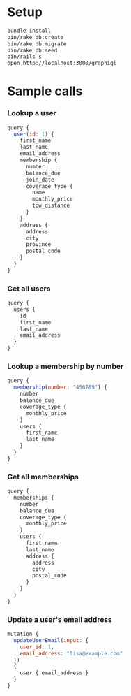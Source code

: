 # Setup

```bash
bundle install
bin/rake db:create
bin/rake db:migrate
bin/rake db:seed
bin/rails s
open http://localhost:3000/graphiql
```

# Sample calls

### Lookup a user
```javascript
query {
  user(id: 1) {
    first_name
    last_name
    email_address
    membership {
      number
      balance_due
      join_date
      coverage_type {
        name
        monthly_price
        tow_distance
      }
    }
    address {
      address
      city
      province
      postal_code
    }
  }
}
```

### Get all users
```javascript
query {
  users {
    id
    first_name
    last_name
    email_address
  }
}
```

### Lookup a membership by number
```javascript
query {
  membership(number: "456789") {
    number
    balance_due
    coverage_type {
      monthly_price
    }
    users {
      first_name
      last_name
    }
  }
}
```

### Get all memberships
```javascript
query {
  memberships {
    number
    balance_due
    coverage_type {
      monthly_price
    }
    users {
      first_name
      last_name
      address {
        address
        city
        postal_code
      }
    }
  }
}
```

### Update a user's email address
```javascript
mutation {
  updateUserEmail(input: {
    user_id: 1,
    email_address: "lisa@example.com"
  })
  {
    user { email_address }
  }
}
```

